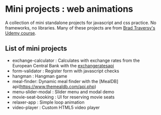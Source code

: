 # Mini projects : web animations

A collection of mini standalone projects for javascript and css practice. No frameworks, no libraries. Many of these projects are from [Brad Traversy's Udemy course](https://www.udemy.com/course/web-projects-with-vanilla-javascript).

## List of mini projects

- exchange-calculator : Calculates with exchange rates from the European Central Bank with the [exchangeratesapi](https://exchangeratesapi.io/)
- form-validator : Register form with javascript checks
- hangman : Hangman game
- meal-finder: Dynamic meal finder with the [MealDB] api(https://www.themealdb.com/api.php)
- menu-slider-modal : Slider menu and modal demo
- movie-seat-booking : UI for reserving movie seats 
- relaxer-app : Simple loop animation
- video-player : Custom HTML5 video player
